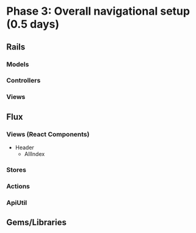 # Phase 3: Overall navigational setup (0.5 days)

## Rails
### Models

### Controllers

### Views

## Flux
### Views (React Components)
* Header
  - AllIndex

### Stores

### Actions

### ApiUtil

## Gems/Libraries
